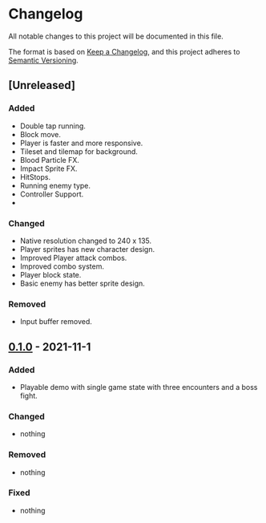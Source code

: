 # Changelog
All notable changes to this project will be documented in this file.

The format is based on [Keep a Changelog](https://keepachangelog.com/en/1.0.0/),
and this project adheres to [Semantic Versioning](https://semver.org/spec/v2.0.0.html).

## [Unreleased]
### Added 
- Double tap running.
- Block move.
- Player is faster and more responsive.
- Tileset and tilemap for background.
- Blood Particle FX.
- Impact Sprite FX.
- HitStops.
- Running enemy type.
- Controller Support.
- 

### Changed
- Native resolution changed to 240 x 135.
- Player sprites has new character design.
- Improved Player attack combos.
- Improved combo system.
- Player block state.
- Basic enemy has better sprite design.

### Removed
- Input buffer removed.

## [0.1.0] - 2021-11-1
### Added
 - Playable demo with single game state with three encounters and a boss fight.

### Changed
- nothing

### Removed
- nothing

### Fixed
- nothing

[0.1.0]: https://github.com/balldrix/hive/releases/tag/v0.1.0
